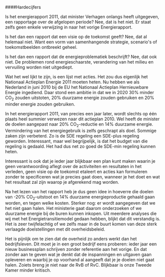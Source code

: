 ####Hardecijfers

Is het energierapport 2011, dat minister Verhagen onlangs
heeft uitgegeven, een rapportage over de afgelopen periode? Nee, dat is het
niet. Er staat zelfs geen enkele verwijzing in naar het vorige Energierapport.

Is het dan een rapport dat een visie op de toekomst geeft? Nee, dat al helemaal
niet. Want een vorm van samenhangende strategie, scenario's of toekomstbeelden
ontbreekt geheel.

Is het dan een rapport dat de energieproblematiek beschrijft? Nee, dat ook
niet. De problemen rond energieschaarste, verandering van het milieu en
vervuiling worden niet uitgediept.

Wat het wel lijkt te zijn, is een lijst met acties. Het zou dus eigenlijk het
Nationaal Actieplan Energie 2011 moeten heten. Nu hebben we als Nederland in
juni 2010 bij de EU het Nationaal Actieplan Hernieuwbare Energie ingediend.
Daar stond een ambitie in dat we in 2020 30% minder CO<sub>2</sub> zouden
uitstoten, 20% duurzame energie zouden gebruiken en 20% minder energie zouden
gebruiken.

In het energierapport 2011, van precies een jaar later, wordt slechts op
&eacute;&eacute;n plaats heel summier verwezen naar dit actieplan 2010. Wel
heeft de minister de doelen aangepast naar 20% CO<sub>2</sub>-reductie en 14%
duurzame energie. Vermindering van het energiegebruik is zelfs geschrapt als
doel. Sommige zaken zijn verbeterd. Zo is de SDE regeling een SDE-plus regeling
geworden. Interessant, maar wel begrijpelijk, is dat het budget van die
regeling is gedaald. Het had dus net zo goed de SDE-min regeling kunnen heten.

Interessant is ook dat je ieder jaar blijkbaar een plan kunt maken waarin je
geen verantwoording aflegt over de activiteiten en resultaten in het verleden,
geen visie op de toekomst etaleert en acties kan formuleren zonder te
specificeren wat je precies gaat doen, wanneer je het doet en wat het resultaat
zal zijn waarop je afgerekend mag worden.

Na het lezen van het rapport heb je dus geen idee in hoeverre die doelen van
-20% CO<sub>2</sub>-uitstoot en 14% duurzame energieproductie gehaald gaan
worden, en tegen welke kosten. Sterker nog: er wordt aangegeven dat we het niet
gaan halen. Het ministerie gaat daarom onderzoeken of we duurzame energie bij
de buren kunnen inkopen. Uit meerdere analyses die wij met het
Energietransitiemodel gedaan hebben, blijkt dat dit verstandig is. Het is zeer
twijfelachtig of we zelfs maar in de buurt komen van deze sterk verlaagde
doelstellingen met dit overheidsbeleid.

Het is pijnlijk om te zien dat de overheid zo anders werkt dan het
bedrijfsleven. Dit moet je in een groot bedrijf eens proberen: ieder jaar een
nieuw businessplan schrijven zonder referentie aan het vorige. En dat zonder
aan te geven wat je denkt dat de inspanningen en uitgaven gaan opleveren en
waarbij je op voorhand al aangeeft dat je je doelen niet gaat halen. Zoiets
breng je niet naar de RvB of RvC. Blijkbaar is onze Tweede Kamer minder
kritisch.
